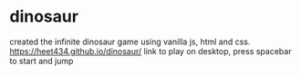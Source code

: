 # dinosaur
created the infinite dinosaur game using vanilla js, html and css. 
https://heet434.github.io/dinosaur/
link to play on desktop, press spacebar to start and jump
